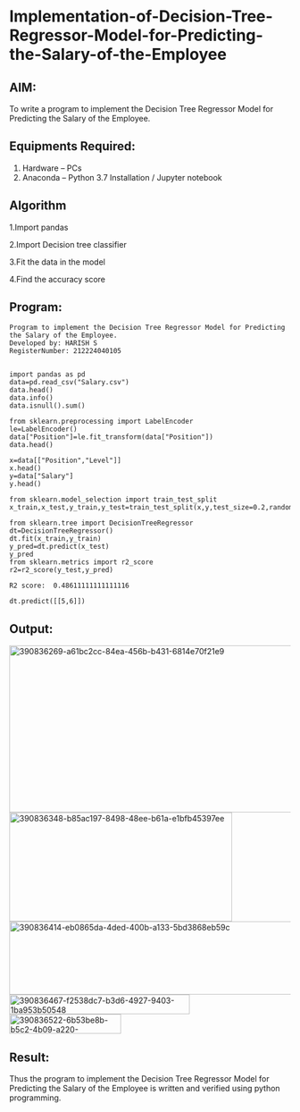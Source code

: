 # Implementation-of-Decision-Tree-Regressor-Model-for-Predicting-the-Salary-of-the-Employee

## AIM:
To write a program to implement the Decision Tree Regressor Model for Predicting the Salary of the Employee.

## Equipments Required:
1. Hardware – PCs
2. Anaconda – Python 3.7 Installation / Jupyter notebook

## Algorithm
1.Import pandas

2.Import Decision tree classifier

3.Fit the data in the model

4.Find the accuracy score

## Program:
```
Program to implement the Decision Tree Regressor Model for Predicting the Salary of the Employee.
Developed by: HARISH S
RegisterNumber: 212224040105


```
```
import pandas as pd
data=pd.read_csv("Salary.csv")
data.head()
data.info()
data.isnull().sum()
```
```
from sklearn.preprocessing import LabelEncoder
le=LabelEncoder()
data["Position"]=le.fit_transform(data["Position"])
data.head()
```
```
x=data[["Position","Level"]]
x.head()
y=data["Salary"]
y.head()
```

```
from sklearn.model_selection import train_test_split
x_train,x_test,y_train,y_test=train_test_split(x,y,test_size=0.2,random_state=2)
```
```
from sklearn.tree import DecisionTreeRegressor
dt=DecisionTreeRegressor()
dt.fit(x_train,y_train)
y_pred=dt.predict(x_test)
y_pred
from sklearn.metrics import r2_score
r2=r2_score(y_test,y_pred)
```
```
R2 score:  0.48611111111111116

```
```
dt.predict([[5,6]])
```

## Output:

<img width="958" height="299" alt="390836269-a61bc2cc-84ea-456b-b431-6814e70f21e9" src="https://github.com/user-attachments/assets/c4c78a56-97cd-4dc1-9fdd-3c16ef6a8e06" />

<img width="399" height="195" alt="390836348-b85ac197-8498-48ee-b61a-e1bfb45397ee" src="https://github.com/user-attachments/assets/a9e2c2fe-8506-4582-ac8d-867c1fd6d94d" />

<img width="697" height="131" alt="390836414-eb0865da-4ded-400b-a133-5bd3868eb59c" src="https://github.com/user-attachments/assets/a7d59eb4-87c2-4177-a0b2-ae47e6f715b3" />

<img width="323" height="35" alt="390836467-f2538dc7-b3d6-4927-9403-1ba953b50548" src="https://github.com/user-attachments/assets/229871ee-295f-49fd-9eda-4731753679d0" />


<img width="200" height="35" alt="390836522-6b53be8b-b5c2-4b09-a220-1ec50aea4747" src="https://github.com/user-attachments/assets/def11df9-ae3e-4fef-a8b0-8978862a0b62" />

## Result:
Thus the program to implement the Decision Tree Regressor Model for Predicting the Salary of the Employee is written and verified using python programming.
